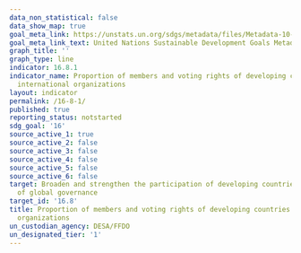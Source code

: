 ```yaml
---
data_non_statistical: false
data_show_map: true
goal_meta_link: https://unstats.un.org/sdgs/metadata/files/Metadata-10-06-01.pdf
goal_meta_link_text: United Nations Sustainable Development Goals Metadata (pdf 1361kB)
graph_title: ''
graph_type: line
indicator: 16.8.1
indicator_name: Proportion of members and voting rights of developing countries in
  international organizations
layout: indicator
permalink: /16-8-1/
published: true
reporting_status: notstarted
sdg_goal: '16'
source_active_1: true
source_active_2: false
source_active_3: false
source_active_4: false
source_active_5: false
source_active_6: false
target: Broaden and strengthen the participation of developing countries in the institutions
  of global governance
target_id: '16.8'
title: Proportion of members and voting rights of developing countries in international
  organizations
un_custodian_agency: DESA/FFDO
un_designated_tier: '1'
---
```

